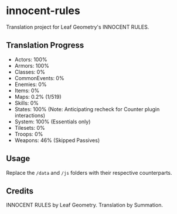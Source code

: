# innocent-rules
Translation project for Leaf Geometry's INNOCENT RULES.

## Translation Progress
- Actors: 100%
- Armors: 100%
- Classes: 0%
- CommonEvents: 0%
- Enemies: 0%
- Items: 0%
- Maps: 0.2% (1/519)
- Skills: 0%
- States: 100% (Note: Anticipating recheck for Counter plugin interactions)
- System: 100% (Essentials only)
- Tilesets: 0%
- Troops: 0%
- Weapons: 46% (Skipped Passives)

## Usage
Replace the `/data` and `/js` folders with their respective counterparts.

## Credits
INNOCENT RULES by Leaf Geometry.
Translation by Summation.
